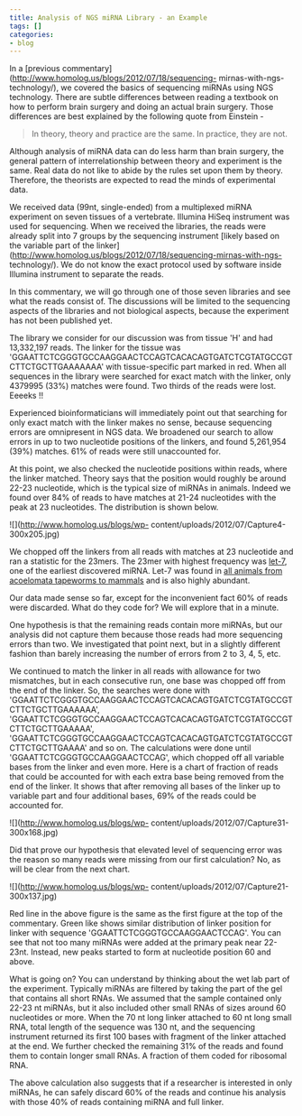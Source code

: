 ```yaml
---
title: Analysis of NGS miRNA Library - an Example
tags: []
categories:
- blog
---
```

In a [previous commentary](http://www.homolog.us/blogs/2012/07/18/sequencing-
mirnas-with-ngs-technology/), we covered the basics of sequencing miRNAs using
NGS technology. There are subtle differences between reading a textbook on how
to perform brain surgery and doing an actual brain surgery. Those differences
are best explained by the following quote from Einstein -
<!--more-->

> In theory, theory and practice are the same. In practice, they are not.

Although analysis of miRNA data can do less harm than brain surgery, the
general pattern of interrelationship between theory and experiment is the
same. Real data do not like to abide by the rules set upon them by theory.
Therefore, the theorists are expected to read the minds of experimental data.

We received data (99nt, single-ended) from a multiplexed miRNA experiment on
seven tissues of a vertebrate. Illumina HiSeq instrument was used for
sequencing. When we received the libraries, the reads were already split into
7 groups by the sequencing instrument [likely based on the variable part of
the linker](http://www.homolog.us/blogs/2012/07/18/sequencing-mirnas-with-ngs-
technology/). We do not know the exact protocol used by software inside
Illumina instrument to separate the reads.

In this commentary, we will go through one of those seven libraries and see
what the reads consist of. The discussions will be limited to the sequencing
aspects of the libraries and not biological aspects, because the experiment
has not been published yet.

The library we consider for our discussion was from tissue 'H' and had
13,332,197 reads. The linker for the tissue was
'GGAATTCTCGGGTGCCAAGGAACTCCAGTCACACAGTGATCTCGTATGCCGTCTTCTGCTTGAAAAAAA' with
tissue-specific part marked in red. When all sequences in the library were
searched for exact match with the linker, only 4379995 (33%) matches were
found. Two thirds of the reads were lost. Eeeeks !!

Experienced bioinformaticians will immediately point out that searching for
only exact match with the linker makes no sense, because sequencing errors are
omnipresent in NGS data. We broadened our search to allow errors in up to two
nucleotide positions of the linkers, and found 5,261,954 (39%) matches. 61% of
reads were still unaccounted for.

At this point, we also checked the nucleotide positions within reads, where
the linker matched. Theory says that the position would roughly be around
22-23 nucleotide, which is the typical size of miRNAs in animals. Indeed we
found over 84% of reads to have matches at 21-24 nucleotides with the peak at
23 nucleotides. The distribution is shown below.

![](http://www.homolog.us/blogs/wp-
content/uploads/2012/07/Capture4-300x205.jpg)

We chopped off the linkers from all reads with matches at 23 nucleotide and
ran a statistic for the 23mers. The 23mer with highest frequency was
[let-7](http://en.wikipedia.org/wiki/Let-7_microRNA_precursor), one of the
earliest discovered miRNA. Let-7 was found in [all animals from acoelomata
tapeworms to mammals](http://www.homolog.us/CI/index.php/search/results/let-7)
and is also highly abundant.

Our data made sense so far, except for the inconvenient fact 60% of reads were
discarded. What do they code for? We will explore that in a minute.

One hypothesis is that the remaining reads contain more miRNAs, but our
analysis did not capture them because those reads had more sequencing errors
than two. We investigated that point next, but in a slightly different fashion
than barely increasing the number of errors from 2 to 3, 4, 5, etc.

We continued to match the linker in all reads with allowance for two
mismatches, but in each consecutive run, one base was chopped off from the end
of the linker. So, the searches were done with
'GGAATTCTCGGGTGCCAAGGAACTCCAGTCACACAGTGATCTCGTATGCCGTCTTCTGCTTGAAAAAA',
'GGAATTCTCGGGTGCCAAGGAACTCCAGTCACACAGTGATCTCGTATGCCGTCTTCTGCTTGAAAAA',
'GGAATTCTCGGGTGCCAAGGAACTCCAGTCACACAGTGATCTCGTATGCCGTCTTCTGCTTGAAAA' and so
on. The calculations were done until 'GGAATTCTCGGGTGCCAAGGAACTCCAG', which
chopped off all variable bases from the linker and even more. Here is a chart
of fraction of reads that could be accounted for with each extra base being
removed from the end of the linker. It shows that after removing all bases of
the linker up to variable part and four additional bases, 69% of the reads
could be accounted for.

![](http://www.homolog.us/blogs/wp-
content/uploads/2012/07/Capture31-300x168.jpg)

Did that prove our hypothesis that elevated level of sequencing error was the
reason so many reads were missing from our first calculation? No, as will be
clear from the next chart.

![](http://www.homolog.us/blogs/wp-
content/uploads/2012/07/Capture21-300x137.jpg)

Red line in the above figure is the same as the first figure at the top of the
commentary. Green like shows similar distribution of linker position for
linker with sequence 'GGAATTCTCGGGTGCCAAGGAACTCCAG'. You can see that not too
many miRNAs were added at the primary peak near 22-23nt. Instead, new peaks
started to form at nucleotide position 60 and above.

What is going on? You can understand by thinking about the wet lab part of the
experiment. Typically miRNAs are filtered by taking the part of the gel that
contains all short RNAs. We assumed that the sample contained only 22-23 nt
miRNAs, but it also included other small RNAs of sizes around 60 nucleotides
or more. When the 70 nt long linker attached to 60 nt long small RNA, total
length of the sequence was 130 nt, and the sequencing instrument returned its
first 100 bases with fragment of the linker attached at the end. We further
checked the remaining 31% of the reads and found them to contain longer small
RNAs. A fraction of them coded for ribosomal RNA.

The above calculation also suggests that if a researcher is interested in only
miRNAs, he can safely discard 60% of the reads and continue his analysis with
those 40% of reads containing miRNA and full linker.

